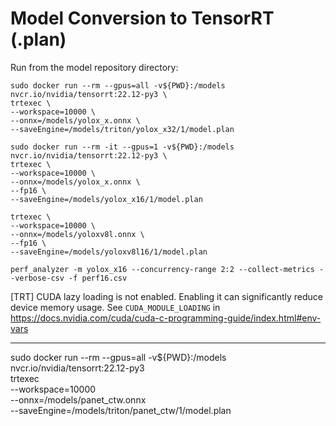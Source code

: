 # Model Conversion to TensorRT (.plan)

Run from the model repository directory:

```
sudo docker run --rm --gpus=all -v${PWD}:/models nvcr.io/nvidia/tensorrt:22.12-py3 \
trtexec \
--workspace=10000 \
--onnx=/models/yolox_x.onnx \
--saveEngine=/models/triton/yolox_x32/1/model.plan
```

```
sudo docker run --rm -it --gpus=1 -v${PWD}:/models nvcr.io/nvidia/tensorrt:22.12-py3 \
trtexec \
--workspace=10000 \
--onnx=/models/yolox_x.onnx \
--fp16 \
--saveEngine=/models/yolox_x16/1/model.plan

trtexec \
--workspace=10000 \
--onnx=/models/yoloxv8l.onnx \
--fp16 \
--saveEngine=/models/yoloxv8l16/1/model.plan

```

```
perf_analyzer -m yolox_x16 --concurrency-range 2:2 --collect-metrics --verbose-csv -f perf16.csv
```


[TRT] CUDA lazy loading is not enabled. Enabling it can significantly reduce device memory usage. See `CUDA_MODULE_LOADING` in https://docs.nvidia.com/cuda/cuda-c-programming-guide/index.html#env-vars





----

sudo docker run --rm --gpus=all -v${PWD}:/models nvcr.io/nvidia/tensorrt:22.12-py3 \
trtexec \
--workspace=10000 \
--onnx=/models/panet_ctw.onnx \
--saveEngine=/models/triton/panet_ctw/1/model.plan
